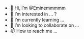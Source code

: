 - 👋 Hi, I’m @Eminemmmmm
- 👀 I’m interested in ...？
- 🌱 I’m currently learning ...
- 💞️ I’m looking to collaborate on ...
- 📫 How to reach me ...

<!---
Eminemmmmm/Eminemmmmm is a ✨ special ✨ repository because its `README.md` (this file) appears on your GitHub profile.
You can click the Preview link to take a look at your changes.
--->
